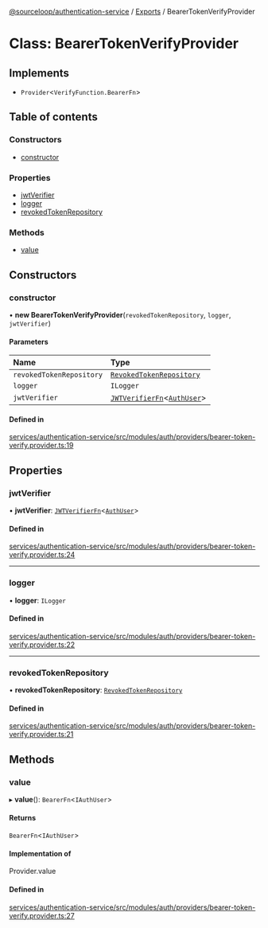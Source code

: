 [@sourceloop/authentication-service](../README.md) / [Exports](../modules.md) / BearerTokenVerifyProvider

# Class: BearerTokenVerifyProvider

## Implements

- `Provider`<`VerifyFunction.BearerFn`\>

## Table of contents

### Constructors

- [constructor](BearerTokenVerifyProvider.md#constructor)

### Properties

- [jwtVerifier](BearerTokenVerifyProvider.md#jwtverifier)
- [logger](BearerTokenVerifyProvider.md#logger)
- [revokedTokenRepository](BearerTokenVerifyProvider.md#revokedtokenrepository)

### Methods

- [value](BearerTokenVerifyProvider.md#value)

## Constructors

### constructor

• **new BearerTokenVerifyProvider**(`revokedTokenRepository`, `logger`, `jwtVerifier`)

#### Parameters

| Name | Type |
| :------ | :------ |
| `revokedTokenRepository` | [`RevokedTokenRepository`](RevokedTokenRepository.md) |
| `logger` | `ILogger` |
| `jwtVerifier` | [`JWTVerifierFn`](../modules.md#jwtverifierfn)<[`AuthUser`](AuthUser.md)\> |

#### Defined in

[services/authentication-service/src/modules/auth/providers/bearer-token-verify.provider.ts:19](https://github.com/sourcefuse/loopback4-microservice-catalog/blob/93a7f917/services/authentication-service/src/modules/auth/providers/bearer-token-verify.provider.ts#L19)

## Properties

### jwtVerifier

• **jwtVerifier**: [`JWTVerifierFn`](../modules.md#jwtverifierfn)<[`AuthUser`](AuthUser.md)\>

#### Defined in

[services/authentication-service/src/modules/auth/providers/bearer-token-verify.provider.ts:24](https://github.com/sourcefuse/loopback4-microservice-catalog/blob/93a7f917/services/authentication-service/src/modules/auth/providers/bearer-token-verify.provider.ts#L24)

___

### logger

• **logger**: `ILogger`

#### Defined in

[services/authentication-service/src/modules/auth/providers/bearer-token-verify.provider.ts:22](https://github.com/sourcefuse/loopback4-microservice-catalog/blob/93a7f917/services/authentication-service/src/modules/auth/providers/bearer-token-verify.provider.ts#L22)

___

### revokedTokenRepository

• **revokedTokenRepository**: [`RevokedTokenRepository`](RevokedTokenRepository.md)

#### Defined in

[services/authentication-service/src/modules/auth/providers/bearer-token-verify.provider.ts:21](https://github.com/sourcefuse/loopback4-microservice-catalog/blob/93a7f917/services/authentication-service/src/modules/auth/providers/bearer-token-verify.provider.ts#L21)

## Methods

### value

▸ **value**(): `BearerFn`<`IAuthUser`\>

#### Returns

`BearerFn`<`IAuthUser`\>

#### Implementation of

Provider.value

#### Defined in

[services/authentication-service/src/modules/auth/providers/bearer-token-verify.provider.ts:27](https://github.com/sourcefuse/loopback4-microservice-catalog/blob/93a7f917/services/authentication-service/src/modules/auth/providers/bearer-token-verify.provider.ts#L27)
